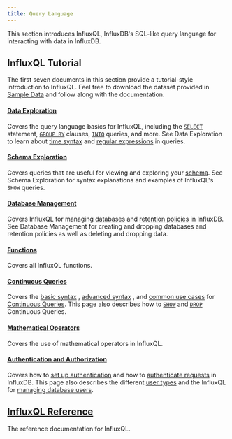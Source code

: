```yaml
---
title: Query Language
---
```


This section introduces InfluxQL, InfluxDB's SQL-like query language for
interacting with data in InfluxDB.

## InfluxQL Tutorial
The first seven documents in this section provide a tutorial-style introduction
to InfluxQL.
Feel free to download the dataset provided in
[Sample Data](/influxdb/v1.1/query_language/data_download/) and follow along
with the documentation.

#### [Data Exploration](/influxdb/v1.1/query_language/data_exploration/)

Covers the query language basics for InfluxQL, including the
[`SELECT`](/influxdb/v1.1/query_language/data_exploration/#the-select-statement-and-the-where-clause)
statement,
[`GROUP BY`](/influxdb/v1.1/query_language/data_exploration/#the-group-by-clause) clauses,
[`INTO`](/influxdb/v1.1/query_language/data_exploration/#the-into-clause) queries, and more.
See Data Exploration to learn about
[time syntax](/influxdb/v1.1/query_language/data_exploration/#time-syntax-in-queries) and
[regular expressions](/influxdb/v1.1/query_language/data_exploration/#regular-expressions-in-queries) in
queries.

#### [Schema Exploration](/influxdb/v1.1/query_language/schema_exploration/)

Covers queries that are useful for viewing and exploring your
[schema](/influxdb/v1.1/concepts/glossary/#schema).
See Schema Exploration for syntax explanations and examples of InfluxQL's `SHOW`
queries.

#### [Database Management](/influxdb/v1.1/query_language/database_management/)

Covers InfluxQL for managing
[databases](/influxdb/v1.1/concepts/glossary/#database) and
[retention policies](/influxdb/v1.1/concepts/glossary/#retention-policy-rp) in
InfluxDB.
See Database Management for creating and dropping databases and retention
policies as well as deleting and dropping data.

#### [Functions](/influxdb/v1.1/query_language/functions/)

Covers all InfluxQL functions.

#### [Continuous Queries](/influxdb/v1.1/query_language/continuous_queries/)

Covers the
[basic syntax](/influxdb/v1.1/query_language/continuous_queries/#basic-syntax)
,
[advanced syntax](/influxdb/v1.1/query_language/continuous_queries/#advanced-syntax)
,
and
[common use cases](/influxdb/v1.1/query_language/continuous_queries/#cq-use-cases)
for
[Continuous Queries](/influxdb/v1.1/concepts/glossary/#continuous-query-cq).
This page also describes how to
[`SHOW`](/influxdb/v1.1/query_language/continuous_queries/#list-cqs) and
[`DROP`](/influxdb/v1.1/query_language/continuous_queries/#delete-cqs)
Continuous Queries.

#### [Mathematical Operators](/influxdb/v1.1/query_language/math_operators/)

Covers the use of mathematical operators in InfluxQL.

#### [Authentication and Authorization](/influxdb/v1.1/query_language/authentication_and_authorization/)

Covers how to
[set up authentication](/influxdb/v1.1/query_language/authentication_and_authorization/#set-up-authentication)
and how to
[authenticate requests](/influxdb/v1.1/query_language/authentication_and_authorization/#authenticating-requests) in InfluxDB.
This page also describes the different
[user types](/influxdb/v1.1/query_language/authentication_and_authorization/#user-types-and-their-privileges) and the InfluxQL for
[managing database users](/influxdb/v1.1/query_language/authentication_and_authorization/#user-management-commands).

## [InfluxQL Reference](/influxdb/v1.1/query_language/spec/)

The reference documentation for InfluxQL.
